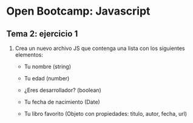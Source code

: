 # Open Bootcamp: Javascript

## Tema 2: ejercicio 1

1. Crea un nuevo archivo JS que contenga una lista con los siguientes elementos:

   - Tu nombre (string)

   - Tu edad (number)

   - ¿Eres desarrollador? (boolean)

   - Tu fecha de nacimiento (Date)

   - Tu libro favorito (Objeto con propiedades: titulo, autor, fecha, url)
